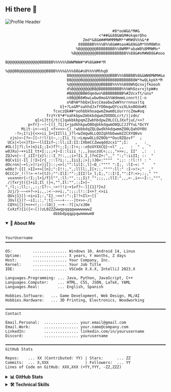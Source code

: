 ## Hi there 👋
![Profile Header](./profile-header.svg)
```text                                                
                                               #8*ooW&&*M#&  
                                         <*##&&88&W&M#okqmrQho
                                  Zmd*&8&W##M#MMMWM**#M#8%%%&*#
                                88BBBBB%%%%B%%8&W#oao#&88&&M*hhM8Whn
                               %B@@@@@@@BBBBBBBB%%8WMM*abaW8%8MMWMo*
                             %B@@@@@@@@@BBBBBBBBBBBBB%%88&#oM#W88&#ooo
                            B@@@@@@@@@@@@@@BBBBBB%%%%%%8WWMWW#*#%8&W##*M
                           %@@@BB@@@@@@@@@@@@BBBB%%%%&%%%88&#o8%%%%MhhqO
                           BB@@@@@@@@@@@@@@@@@BBB%%%BBBBB%8&&WW8MWM#&a
                           BB@@@@B@@@@@@@BBBBBBBBBBBBBBB8W*hwQLkpkh*M
                           %@@@@@@@@@@@@@@BBBBB%%%%%888WhQcnxjfkoooh
                           d%B@@@@@@@@BB@BBBBBBBBBB%%%WhOzxrxjtpW#o
                           #B@@@@BBWdqmdwo%BBBBBBBBB%#ZUcxft/unu*
                           n8B@@B8#bwLwbw0mo&%%WdmmmLcnnrt([-n
                           o%B%W*hbQxCbvcCmaabwZwWYnrrnnux(tq
                        U}+?Lo&M*oahhdJxfYO0mqwQYcvzXLko0Odo#X
                     fcxczQk##*oohbbkhoaqwmZmwm0LUurrrcZmw#oq
                  frzYrX*#*oahkbpwZmbkbdqwmZOOOOLcrt/)|zdn/
             ql>i]tt{/t|{]qakbkbpqmZZwbhbdpwZ0LCCLJXxfjuC/>>?
          p<fr}-~!~[(]_?1|1+jpdkhkpwO0OqbkkdqwmO0QLCJJYYuL*OcYY
       Mi|t-i>~~<i]_<f<<<>~{)_!wbbbdqZQLQwdkhkdqwmmZO0LQahOY0U
    -?>;I!i}{<>>ii_1+{IIlli_}?l<wZmqw0LLQOZqhhbbwwmZZCXYQ0vn
  zjn)<~[?>~][~!!l!1(~,:;Ili_?i:<LmpwOLLOZ0Ob**Ouc0ZQzvf"  ; 
 UCx|<l<<]f1>~~llIIif~;:ll;iI:II:IXbmCCZwwqddzcx1"";I:   ,   :_
#OL(]|?l;l+)n}iI;;I<)f?!;;I;:I!<;::x0zUYXXCQ}~<l" ,,   :  " ,  " 
w0JXu)~++iII_tt+I:;;;+}~I::liii_!;,,}uuczUC<;;;,">>>;, II"  ,:   :
ZQJvn[~-[_iII!{x}l:::I_?!:,,;i>!Ii_I,]fnCZ+:",," ":;":iiII; ::  "  
0QCv11(-Il_[!I>[r{_:::l?i;:,,IiiI;;>];)JO<:""""  ";;: :!l:!! : "     
dOcrnn[~+l;>]!i<]j[]::;<>l;"":lilI:,l]~O_:"""" ":I;, :lI~<: "    "  
w00z?-{{[_>II<+>[(n};":I!!;,",;llll;,I[+;:,"""":ll:" :I~>!>;"  ,"   
0CCCJr_!!!!>-+!>{tJ);"":IlI:"":;III!l>_l;I;,"::I!I,"":I?:<>;:;," ""  
 vxxnnnr{~!I;;l+1/f}l"",:ll:"",:;;Ii?_"";;;,,;llI:",,,>-,i<~~I::,""",
 /|fxrjt({]+iI;Il_(}<,"",Il:"",:;I>[~ ",!l;:;ll;:,,:;:I?:~_~>!!!i~+1vf?~-][{1}?}nJ
 Jzj/}-~~<+?~>i;,,:<-~>>i;,":;;;l!::I<+?_<>ii
 QUvj1}[]->i>iI;:,"I}_~<<!:":;I!?<Il>~[[
 JUv({}]?-~iI;;:,":t[-~~~+----]t+>>-/[
 CQYn|[}]+<+<!;:::lO|]_~~+--?[|x/xJ0m
 CvXzf){1({<~[))zL0ZZZwwqpqqqqwwwwwwwZ
                     dbbbdpqqppqwmmmwm0

```
<details open>
  <summary><b>👤 About Me</b></summary>
  <br>
  
```
YourUsername
━━━━━━━━━━━━━━━━━━━━━━━━━━━━━━━━━━━━━━━━━━━━━━━━━━━━━━━━━━━━━━━━━━━━━━━━━━━━━━━━━━━━━━━━━━━━━━━━━━━━━━━

OS:         ............... Windows 10, Android 14, Linux
Uptime:     ............... X years, Y months, Z days
Host:       ............... Your Company, Inc.
Kernel:     ............... Your Job Title
IDE:        ............... VSCode X.X.X, IntelliJ 2023.X

Languages.Programming: ... Java, Python, JavaScript, C++
Languages.Computer:    ... HTML, CSS, JSON, LaTeX, YAML
Languages.Real:        ... English, Spanish

Hobbies.Software:   ... Game Development, Web Design, ML/AI
Hobbies.Hardware:   ... 3D Printing, Electronics, Woodworking

━━━━━━━━━━━━━━━━━━━━━━━━━━━━━━━━━━━━━━━━━━━━━━━━━━━━━━━━━━━━━━━━━━━━━━━━━━━━━━━━━━━━━━━━━━━━━━━━━━━━━━━
Contact

Email.Personal:  ............... your.email@gmail.com
Email.Work:      ............... your.name@company.com
LinkedIn:        ............... linkedin.com/in/yourusername
Discord:         ............... yourusername

━━━━━━━━━━━━━━━━━━━━━━━━━━━━━━━━━━━━━━━━━━━━━━━━━━━━━━━━━━━━━━━━━━━━━━━━━━━━━━━━━━━━━━━━━━━━━━━━━━━━━━━
GitHub Stats

Repos:    ... XX (Contributed: YY) | Stars:      ... ZZ
Commits:  ... X,XXX                | Followers:  ... YY
Lines of Code on GitHub: XXX,XXX (+YY,YYY, -ZZ,ZZZ)
```
</details>

<details>
  <summary><b>📊 GitHub Stats</b></summary>
  <br>
  <img src="https://github-readme-stats.vercel.app/api?username=YourUsername&show_icons=true&theme=radical" alt="GitHub Stats" />
</details>

<details>
  <summary><b>🛠️ Technical Skills</b></summary>
  <br>
  
  **Languages**
  
  ![Java](https://img.shields.io/badge/-Java-007396?style=flat-square&logo=java&logoColor=white)
  ![Python](https://img.shields.io/badge/-Python-3776AB?style=flat-square&logo=python&logoColor=white)
  ![JavaScript](https://img.shields.io/badge/-JavaScript-F7DF1E?style=flat-square&logo=javascript&logoColor=black)
  ![HTML5](https://img.shields.io/badge/-HTML5-E34F26?style=flat-square&logo=html5&logoColor=white)
  ![CSS3](https://img.shields.io/badge/-CSS3-1572B6?style=flat-square&logo=css3&logoColor=white)
  
  **Frameworks & Tools**
  
  ![React](https://img.shields.io/badge/-React-61DAFB?style=flat-square&logo=react&logoColor=black)
  ![Node.js](https://img.shields.io/badge/-Node.js-339933?style=flat-square&logo=node.js&logoColor=white)
  ![Git](https://img.shields.io/badge/-Git-F05032?style=flat-square&logo=git&logoColor=white)
  ![Docker](https://img.shields.io/badge/-Docker-2496ED?style=flat-square&logo=docker&logoColor=white)
</details>



<!--
**swirik/swirik** is a ✨ _special_ ✨ repository because its `README.md` (this file) appears on your GitHub profile.

Here are some ideas to get you started:

- 🔭 I’m currently working on ...
- 🌱 I’m currently learning ...
- 👯 I’m looking to collaborate on ...
- 🤔 I’m looking for help with ...
- 💬 Ask me about ...
- 📫 How to reach me: ...
- 😄 Pronouns: ...
- ⚡ Fun fact: ...
-->
